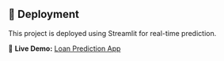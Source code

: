 ## 🚀 Deployment
This project is deployed using Streamlit for real-time prediction.

🔗 **Live Demo:** [Loan Prediction App](https://utsmddaniel2702321415-ekex6tg8xzrcclmtkbbynh.streamlit.app/)
